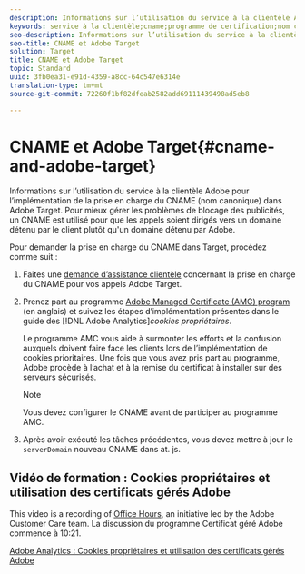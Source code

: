 ```yaml
---
description: Informations sur l’utilisation du service à la clientèle Adobe pour l’implémentation de la prise en charge du CNAME (nom canonique) dans Adobe Target.
keywords: service à la clientèle;cname;programme de certification;nom canonique;cookies;certification
seo-description: Informations sur l’utilisation du service à la clientèle Adobe pour l’implémentation de la prise en charge du CNAME (nom canonique) dans Adobe Target.
seo-title: CNAME et Adobe Target
solution: Target
title: CNAME et Adobe Target
topic: Standard
uuid: 3fb0ea31-e91d-4359-a8cc-64c547e6314e
translation-type: tm+mt
source-git-commit: 72260f1bf82dfeab2582add69111439498ad5eb8

---
```



# CNAME et Adobe Target{#cname-and-adobe-target}

Informations sur l’utilisation du service à la clientèle Adobe pour l’implémentation de la prise en charge du CNAME (nom canonique) dans Adobe Target. Pour mieux gérer les problèmes de blocage des publicités, un CNAME est utilisé pour que les appels soient dirigés vers un domaine détenu par le client plutôt qu'un domaine détenu par Adobe.

Pour demander la prise en charge du CNAME dans Target, procédez comme suit :

1. Faites une  [demande d’assistance clientèle](../../cmp-resources-and-contact-information.md#reference_ACA3391A00EF467B87930A450050077C) concernant la prise en charge du CNAME pour vos appels Adobe Target.
1. Prenez part au programme [Adobe Managed Certificate (AMC) program](https://marketing.adobe.com/resources/help/en_US/whitepapers/first_party_cookies/adobe_managed_cert_pgm.html) (en anglais) et suivez les étapes d’implémentation présentes dans le guide des [!DNL Adobe Analytics]*cookies propriétaires*.

   Le programme AMC vous aide à surmonter les efforts et la confusion auxquels doivent faire face les clients lors de l’implémentation de cookies prioritaires. Une fois que vous avez pris part au programme, Adobe procède à l’achat et à la remise du certificat à installer sur des serveurs sécurisés.

   >[!NOTE]
   >
   >Vous devez configurer le CNAME avant de participer au programme AMC.

1. Après avoir exécuté les tâches précédentes, vous devez mettre à jour le `serverDomain` nouveau CNAME dans at. js.

## Vidéo de formation : Cookies propriétaires et utilisation des certificats gérés Adobe

This video is a recording of [Office Hours](/help/cmp-resources-and-contact-information.md#concept_58EA30379D3B48C4848BA2A8C464A5B7), an initiative led by the Adobe Customer Care team. La discussion du programme Certificat géré Adobe commence à 10:21.

[Adobe Analytics : Cookies propriétaires et utilisation des certificats gérés Adobe](https://helpx.adobe.com/customer-care-office-hours/analytics/first-party-cookies-adobe-managed-certificates.html)
